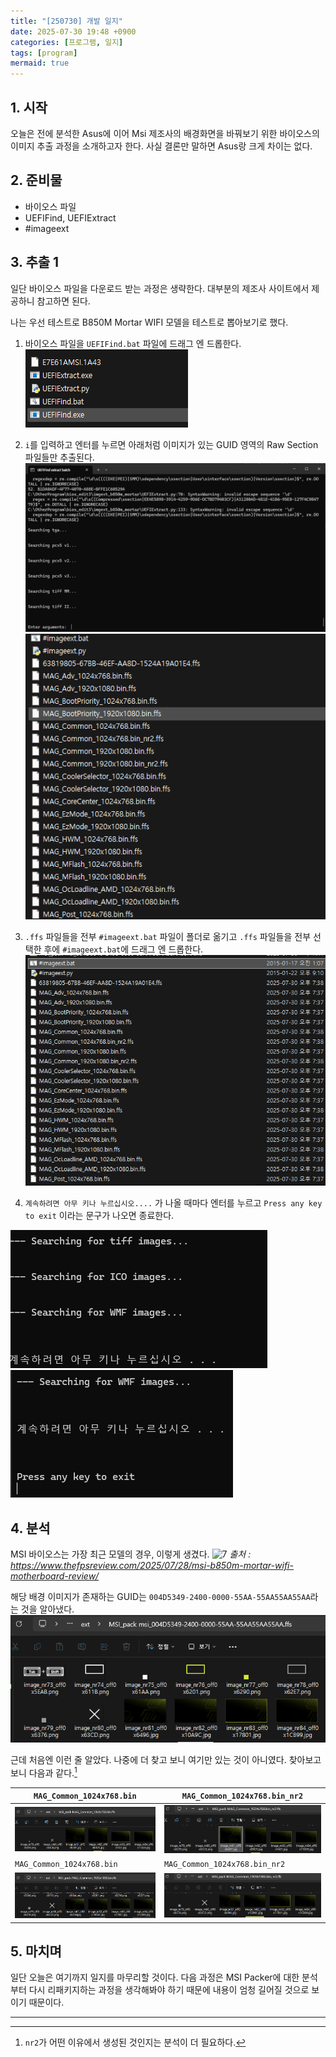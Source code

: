 ```yaml
---
title: "[250730] 개발 일지"
date: 2025-07-30 19:48 +0900
categories: [프로그램, 일지]
tags: [program]
mermaid: true
---
```


## 1. 시작
오늘은 전에 분석한 Asus에 이어 Msi 제조사의 배경화면을 바꿔보기 위한 바이오스의 이미지 추출 과정을 소개하고자 한다.
사실 결론만 말하면 Asus랑 크게 차이는 없다.

## 2. 준비물
- 바이오스 파일
- UEFIFind, UEFIExtract
- #imageext

## 3. 추출 1
일단 바이오스 파일을 다운로드 받는 과정은 생략한다.
대부분의 제조사 사이트에서 제공하니 참고하면 된다.

나는 우선 테스트로 B850M Mortar WIFI 모델을 테스트로 뽑아보기로 했다.

1. 바이오스 파일을 `UEFIFind.bat` 파일에 드래그 엔 드롭한다.
![1](/img/250730/1.png)

2. `i`를 입력하고 엔터를 누르면 아래처럼 이미지가 있는 GUID 영역의 Raw Section 파일들만 추출된다.
![2](/img/250730/2.png)
![3](/img/250730/3.png)

3. `.ffs` 파일들을 전부 `#imageext.bat` 파일이 폴더로 옮기고 `.ffs` 파일들을 전부 선택한 후에 `#imageext.bat`에 드래그 엔 드롭한다.
![4](/img/250730/4.png)

4. `계속하려면 아무 키나 누르십시오....` 가 나올 때마다 엔터를 누르고 `Press any key to exit` 이라는 문구가 나오면 종료한다.

![5](/img/250730/5.png)
![6](/img/250730/6.png)


## 4. 분석
MSI 바이오스는 가장 최근 모델의 경우, 이렇게 생겼다.
![7](/img/250730/7.bmp)
_출처 : https://www.thefpsreview.com/2025/07/28/msi-b850m-mortar-wifi-motherboard-review/_

해당 배경 이미지가 존재하는 GUID는 `004D5349-2400-0000-55AA-55AA55AA55AA`라는 것을 알아냈다.
![8](/img/250730/8.png)

근데 처음엔 이런 줄 알았다. 나중에 더 찾고 보니 여기만 있는 것이 아니였다.
찾아보고 보니 다음과 같다.[^1]

| `MAG_Common_1024x768.bin`  | `MAG_Common_1024x768.bin_nr2`  |
|---|---|
| ![9](img/250730/9.png) | ![10](img/250730/10.png) |
| `MAG_Common_1024x768.bin`  | `MAG_Common_1024x768.bin_nr2`  |
| ![11](img/250730/11.png) | ![12](img/250730/12.png) |

## 5. 마치며
일단 오늘은 여기까지 일지를 마무리할 것이다.
다음 과정은 MSI Packer에 대한 분석부터 다시 리패키지하는 과정을 생각해봐야 하기 때문에 내용이 엄청 길어질 것으로 보이기 때문이다.


---

[^1]: `nr2`가 어떤 이유에서 생성된 것인지는 분석이 더 필요하다.